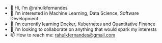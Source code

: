 - 👋 Hi, I’m @rahulkfernandes
- 👀 I’m interested in Machine Learning, Data Science, Software Development
- 🌱 I’m currently learning Docker, Kubernetes and Quantitative Finance
- 💞️ I’m looking to collaborate on anything that would spark my interests
- 📫 How to reach me: rahulkfernandes@gmail.com

<!---
rahulkfernandes/rahulkfernandes is a ✨ special ✨ repository because its `README.md` (this file) appears on your GitHub profile.
You can click the Preview link to take a look at your changes.
--->
